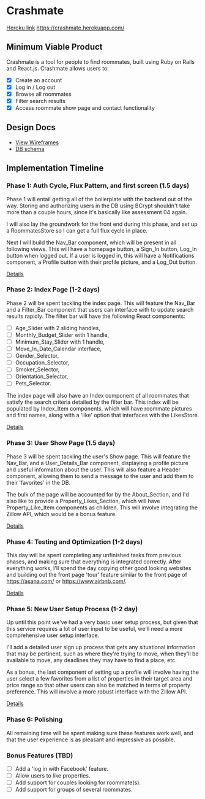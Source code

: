 # Crashmate

[Heroku link][heroku] https://crashmate.herokuapp.com/

[heroku]: http://www.herokuapp.com

## Minimum Viable Product

Crashmate is a tool for people to find roommates, built using Ruby on Rails and
React.js. Crashmate allows users to:

<!-- This is a Markdown checklist. Use it to keep track of your progress! -->

- [x] Create an account
- [x] Log in / Log out
- [x] Browse all roommates
- [x] Filter search results
- [x] Access roommate show page and contact functionality

## Design Docs
* [View Wireframes][view]
* [DB schema][schema]

[view]: ./docs/views.md
[schema]: ./docs/schema.md

## Implementation Timeline

### Phase 1: Auth Cycle, Flux Pattern, and first screen (1.5 days)

Phase 1 will entail getting all of the boilerplate with the backend out of the
way. Storing and authorizing users in the DB using BCrypt shouldn't take more
than a couple hours, since it's basically like assessment 04 again.

I will also lay the groundwork for the front end during this phase, and set up
a RoommatesStore so I can get a full flux cycle in place.

Next I will build the Nav_Bar component, which will be present in all following
views. This will have a homepage button, a Sign_In button, Log_In button when
logged out. If a user is logged in, this will have a Notifications component, a
Profile button with their profile picture, and a Log_Out button.

[Details][phase-one]

### Phase 2: Index Page (1-2 days)

Phase 2 will be spent tackling the index page. This will feature the Nav_Bar
and a Filter_Bar component that users can interface with to update search results
rapidly. The filter bar will have the following React components:
- [ ] Age_Slider with 2 sliding handles,
- [ ] Monthly_Budget_Slider with 1 handle,
- [ ] Minimum_Stay_Slider with 1 handle,
- [ ] Move_In_Date_Calendar interface,
- [ ] Gender_Selector,
- [ ] Occupation_Selector,
- [ ] Smoker_Selector,
- [ ] Orientation_Selector,
- [ ] Pets_Selector.

The index page will also have an Index component of all roommates that satisfy
the search criteria detailed by the filter bar. This index will be populated by
Index_Item components, which will have roommate pictures and first names, along
with a 'like' option that interfaces with the LikesStore.

[Details][phase-two]

### Phase 3: User Show Page (1.5 days)

Phase 3 will be spent tackling the user's Show page. This will feature the
Nav_Bar, and a User_Details_Bar component, displaying a profile picture and
useful information about the user. This will also feature a Header component,
allowing them to send a message to the user and add them to their 'favorites'
in the DB.

The bulk of the page will be accounted for by the About_Section, and I'd also like
to provide a Property_Likes_Section, which will have Property_Like_Item components
as children. This will involve integrating the Zillow API, which would be a bonus
feature.

[Details][phase-three]

### Phase 4: Testing and Optimization (1-2 days)

This day will be spent completing any unfinished tasks from previous phases,
and making sure that everything is integrated correctly. After everything
works, I'll spend the day copying other good looking websites and building out
the front page 'tour' feature similar to the front page of https://asana.com/ or
https://www.airbnb.com/.

[Details][phase-four]

### Phase 5: New User Setup Process (1-2 day)

Up until this point we've had a very basic user setup process, but given that
this service requires a lot of user input to be useful, we'll need a more
comprehensive user setup interface.

I'll add a detailed user sign up process that gets any situational information
that may be pertinent, such as where they're trying to move, when they'll be
available to move, any deadlines they may have to find a place, etc.

As a bonus, the last component of setting up a profile will involve having the
user select a few favorites from a list of properties in their target area and
price range so that other users can also be matched in terms of property
preference. This will involve a more robust interface with the Zillow API.

[Details][phase-five]

### Phase 6: Polishing

All remaining time will be spent making sure these features work well, and that
the user experience is as pleasant and impressive as possible.

### Bonus Features (TBD)
- [ ] Add a 'log in with Facebook' feature.
- [ ] Allow users to like properties.
- [ ] Add support for couples looking for roommate(s).
- [ ] Add support for groups of several roommates.

[phase-one]: ./docs/phases/phase1.md
[phase-two]: ./docs/phases/phase2.md
[phase-three]: ./docs/phases/phase3.md
[phase-four]: ./docs/phases/phase4.md
[phase-five]: ./docs/phases/phase5.md
